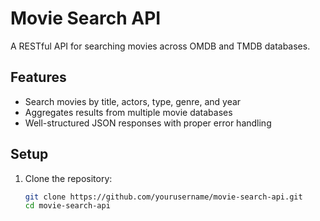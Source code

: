 # Movie Search API

A RESTful API for searching movies across OMDB and TMDB databases.

## Features

- Search movies by title, actors, type, genre, and year
- Aggregates results from multiple movie databases
- Well-structured JSON responses with proper error handling

## Setup

1. Clone the repository:
   ```bash
   git clone https://github.com/yourusername/movie-search-api.git
   cd movie-search-api
